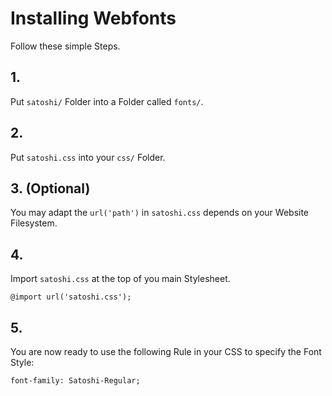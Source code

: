 # Installing Webfonts

Follow these simple Steps.

## 1.

Put `satoshi/` Folder into a Folder called `fonts/`.

## 2.

Put `satoshi.css` into your `css/` Folder.

## 3. (Optional)

You may adapt the `url('path')` in `satoshi.css` depends on your Website Filesystem.

## 4.

Import `satoshi.css` at the top of you main Stylesheet.

```
@import url('satoshi.css');
```

## 5.

You are now ready to use the following Rule in your CSS to specify the Font Style:

```
font-family: Satoshi-Regular;

```
